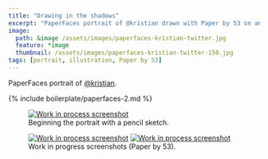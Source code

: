 ```yaml
---
title: "Drawing in the shadows"
excerpt: "PaperFaces portrait of @kristian drawn with Paper by 53 on an iPad."
image: 
  path: &image /assets/images/paperfaces-kristian-twitter.jpg 
  feature: *image
  thumbnail: /assets/images/paperfaces-kristian-twitter-150.jpg
tags: [portrait, illustration, Paper by 53]
---
```


PaperFaces portrait of <a href="https://twitter.com/kristian">@kristian</a>.

{% include boilerplate/paperfaces-2.md %}

<figure>
	<a href="/assets/images/paperfaces-kristian-process-1-lg.jpg"><img src="/assets/images/paperfaces-kristian-process-1-750.jpg" alt="Work in process screenshot"></a>
	<figcaption>Beginning the portrait with a pencil sketch.</figcaption>
</figure>

<figure class="half">
	<a href="/assets/images/paperfaces-kristian-process-2-lg.jpg"><img src="/assets/images/paperfaces-kristian-process-2-600.jpg" alt="Work in process screenshot"></a>
	<a href="/assets/images/paperfaces-kristian-process-3-lg.jpg"><img src="/assets/images/paperfaces-kristian-process-3-600.jpg" alt="Work in process screenshot"></a>
	<figcaption>Work in progress screenshots (Paper by 53).</figcaption>
</figure>
